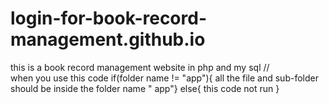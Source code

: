 # login-for-book-record-management.github.io
this is a book record management website in php and my sql
//                                                              
when you use this code 
if(folder name != "app"){
    all the file and sub-folder should be inside the folder name " app"}
else{
    this code not run
}
